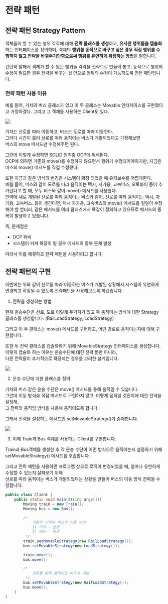 # 전략 패턴

## 전략 패턴 Strategy Pattern
객체들이 할 수 있는 행위 각각에 대해 **전략 클래스를 생성**하고, **유사한 행위들을 캡슐화** 하는 인터페이스를 정의하며, 객체의 **행위를 동적으로 바꾸고 싶은 경우 직접 행위를 수행하지 않고 전략을 바꿔주기만함으로써 행위를 유연하게 확장하는 방법**을 말합니다.  
  
간단히 말해서 객체가 할 수 있는 행위들 각각을 전략으로 만들어 놓고, 동적으로 행위의 수정이 필요한 경우 전략을 바꾸는 것 만으로 행위의 수정이 가능하도록 만든 패턴입니다.  
  
### 전략 패턴 사용 이유

예를 들어, 기차와 버스 클래스가 있고 이 두 클래스는 Movable 인터페이스를 구현했다고 가정하겠다. 그리고 그 객체를 사용하는 Client도 있다.

![](https://img1.daumcdn.net/thumb/R1280x0/?scode=mtistory2&fname=https%3A%2F%2Ft1.daumcdn.net%2Fcfile%2Ftistory%2F9916204B5BF8DAD105)

기차는 선로를 따라 이동하고, 버스는 도로를 따라 이동한다.  
그러다 시간이 흘러 선로를 따라 움직이는 버스가 개발되었다고 가정해보면  
버스의 move 메서드만 수정해주면 된다.  
  
그런데 이렇게 수정하면 SOLID 원칙중 OCP에 위배된다.  
OCP에 의하면 기존의 move()를 수정하지 않으면서 행위가 수정되어야하지만, 지금은 버스의 move() 메서드를 직접 수정했다.  
  
또한 지금과 같은 방식의 변경은 시스템이 확장 되었을 때 유지보수를 어렵게한다.  
예를 들어, 버스와 같이 도로를 따라 움직이는 택시, 자가용, 고속버스, 오토바이 등이 추가된다고 할 때, 모두 버스와 같이 move() 메서드를 사용한다.  
만약에 새로 개발된 선로를 따라 움직이는 버스와 같이, 선로를 따라 움직이는 택시, 자가용, 고속버스..등이 생긴다면, 택시 자가용, 고속버스의 move() 메서드를 일일이 수정해야 할 뿐더러, 같은 메서드를 여러 클래스에서 똑같이 정의하고 있으므로 메서드의 중복이 발생하고 있습니다.  
  
즉, 문제점은
- OCP 위배
- 시스템이 커져 확장이 될 경우 메서드의 중복 문제 발생

따라서 이를 해곃하조 전략 패턴을 사용하려고 합니다.

## 전략 패턴의 구현
이번에는 위와 같이 선로를 따라 이동하는 버스가 개발된 상황에서 시스템이 유연하게 변경되고 확장될 수 있도록 전략패턴을 사용해보도록 하겠습니다.

1. 전략을 생성하는 방법

현재 운송수단은 선로, 도로 이렇게 두가지가 있고 즉 움직이는 방식에 대한 Strategy 클래스를 생성합니다. (RailLoadStrategy, LoadStrategy)  
  
그리고 이 두 클래스는 move() 메서드를 구현하고, 어떤 경로로 움직이는지에 대해 구현합니다.  
  
또한 두 전략 클래스를 캡슐화하기 위해 MovableStrategy 인터페이스를 생성합니다.  
이렇게 캡슐화 하는 이유는 운송수단에 대한 전략 뿐만 아니라,  
다른 전략들이 추가적으로 확장되는 경우를 고려한 설계입니다.  

![](https://img1.daumcdn.net/thumb/R1280x0/?scode=mtistory2&fname=https%3A%2F%2Ft1.daumcdn.net%2Fcfile%2Ftistory%2F99804D3E5BF8E1C80C)

2. 운송 수단에 대한 클래스를 정의

기차와 버스 같은 운송 수단은 move() 메서드를 통해 움직일 수 있습니다.  
그런데 이동 방식을 직접 메서드로 구현하지 않고, 어떻게 움직일 것인지에 대한 전략을 설정해,  
그 전략의 움직임 방식을 사용해 움직이도록 합니다.  
  
그래서 전략을 설정하는 메서드인 setMovableStrategy()가 존재합니다.

![](https://img1.daumcdn.net/thumb/R1280x0/?scode=mtistory2&fname=https%3A%2F%2Ft1.daumcdn.net%2Fcfile%2Ftistory%2F997EE1415BF8E4BD13)

3. 이제 Train과 Bus 객체를 사용하는 Client를 구현합니다.  

Train과 Bus객체를 생성한 후 각 운송 수단이 어떤 방식으로 움직이는지 설정하기 위해 setMovableStrategy() 메서드를 호출합니다.  
  
그리고 전략 패턴을 사용하면 프로그램 상으로 로직이 변경되었을 때, 얼마나 유연하게 수정할 수 있는지 살펴보기 위해  
선로를 따라 움직이는 버스가 개발되었다는 상황을 만들어 버스의 이동 방식 전략을 수정합니다.

```java
public class Client {
    public static void main(String args[]){
        Moving train = new Train();
        Moving bus = new Bus();

        /*
            기존의 기차와 버스의 이동 방식
            1) 기차 - 선로
            2) 버스 - 도로
         */
        train.setMovableStrategy(new RailLoadStrategy());
        bus.setMovableStrategy(new LoadStrategy());

        train.move();
        bus.move();

        /*
            선로를 따라 움직이는 버스가 개발
         */
        bus.setMovableStrategy(new RailLoadStrategy());
        bus.move();
    }
}
```